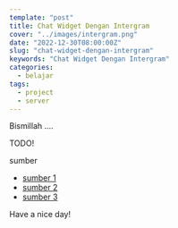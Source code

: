 ```yaml
---
template: "post"
title: Chat Widget Dengan Intergram
cover: "../images/intergram.png"
date: "2022-12-30T08:00:00Z"
slug: "chat-widget-dengan-intergram"
keywords: "Chat Widget Dengan Intergram"
categories:
  - belajar
tags:
  - project
  - server
---
```


Bismillah ....

TODO!


sumber
- [sumber 1](https://github.com/tuhinpal/Contact-Form)
- [sumber 2](https://github.com/idoco/intergram)
- [sumber 3](https://ictis.cz/telegram-chat-widget-self-hosted-debian-linux-intergram-github-skript-nodejs/)




Have a nice day!
